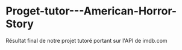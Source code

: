 # Proget-tutor---American-Horror-Story
Résultat final de notre projet tutoré portant sur l'API de imdb.com
